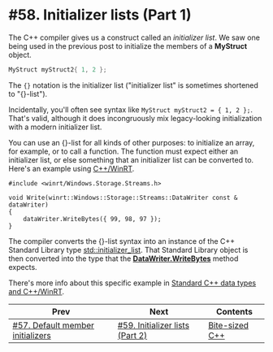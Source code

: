 # #58. Initializer lists (Part 1)

The C++ compiler gives us a construct called an *initializer list*. We saw one being used in the previous post to initialize the members of a **MyStruct** object.

```cpp
MyStruct myStruct2{ 1, 2 };
```

The `{}` notation is the initializer list ("initializer list" is sometimes shortened to "{}-list").

Incidentally, you'll often see syntax like `MyStruct myStruct2 = { 1, 2 };`. That's valid, although it does incongruously mix legacy-looking initialization with a modern initializer list.

You can use an {}-list for all kinds of other purposes: to initialize an array, for example, or to call a function. The function must expect either an initializer list, or else something that an initializer list can be converted to. Here's an example using [C++/WinRT](https://docs.microsoft.com/windows/uwp/cpp-and-winrt-apis/).

```cppwinrt
#include <winrt/Windows.Storage.Streams.h>

void Write(winrt::Windows::Storage::Streams::DataWriter const & dataWriter)
{
    dataWriter.WriteBytes({ 99, 98, 97 });
}
```

The compiler converts the {}-list syntax into an instance of the C++ Standard Library type [std::initializer_list<T>](https://docs.microsoft.com/cpp/standard-library/initializer-list-class). That Standard Library object is then converted into the type that the [**DataWriter.WriteBytes**](https://docs.microsoft.com/uwp/api/windows.storage.streams.datawriter.writebytes) method expects.

There's more info about this specific example in [Standard C++ data types and C++/WinRT](https://docs.microsoft.com/windows/uwp/cpp-and-winrt-apis/std-cpp-data-types).

|Prev|Next|Contents|
|-|-|-|
|[#57. Default member initializers](057.md)|[#59. Initializer lists (Part 2)](059.md)|[Bite-sized C++](../README.md)|

